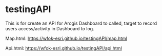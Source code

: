 # testingAPI
This is for create an API for Arcgis Dashboard to called, target to record users access/activity in Dashboard to log.

Map.html:
https://wfok-esri.github.io/testingAPI/map.html

Api.html:
https://wfok-esri.github.io/testingAPI/api.html
